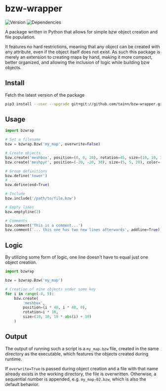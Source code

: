 # bzw-wrapper

![Version](https://img.shields.io/badge/version-1.4-red)
![Dependencies](https://img.shields.io/badge/dependencies-none-lightgrey)

A package written in Python that allows for simple bzw object creation and file population.

It features no hard restrictions, meaning that any object can be created with any attribute, even if the object itself
does not exist. As such this package is merely an extension to creating maps by hand, making it more compact, better
organized, and allowing the inclusion of logic while building bzw objects.

## Install

Fetch the latest version of the package

```sh
pip3 install --user --upgrade git+git://github.com/tainn/bzw-wrapper.git
```

## Usage

```py
import bzwrap

# Set a filename
bzw = bzwrap.Bzw('my_map', overwrite=False)

# Create objects
bzw.create('meshbox', position=(0, 0, 20), rotation=45, size=(10, 10, 10))
bzw.create('meshpyr', position=(-20, -20, 30), size=(5, 5, 20), color=(0.2, 0.2, 0.2, 0.9))

# Group definitions
bzw.define('tower')
# ...
bzw.define(end=True)

# Include
bzw.include('/path/to/file.bzw')

# Empty lines
bzw.emptyline(2)

# Comments
bzw.comment('This is a comment...')
bzw.comment('... this one has two new lines afterwards', addline=True)
```

## Logic

By utilizing some form of logic, one line doesn't have to equal just one object creation.

```py
import bzwrap

bzw = bzwrap.Bzw('my_map')

# Creation of nine objects under some key
for i in range(-4, 5):
    bzw.create(
        'meshbox',
        position=(i * 40, i * 40, 0),
        rotation=i * 10,
        size=(10, 10, 10 * abs(i) + 10)
    )
```

## Output

The output of running such a script is a `my_map.bzw` file, created in the same directory as the executable, which
features the objects created during runtime.

If `overwrite=True` is passed during object creation and a file with that name already exists in the working directory,
the file is overwritten. Otherwise, a sequential number is appended, e.g. `my_map-02.bzw`, which is also the default
behavior.
